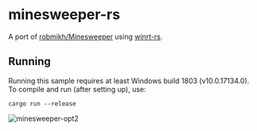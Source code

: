 # minesweeper-rs
A port of [robmikh/Minesweeper](https://github.com/robmikh/Minesweeper) using [winrt-rs](https://github.com/microsoft/winrt-rs).

## Running
Running this sample requires at least Windows build 1803 (v10.0.17134.0). To compile and run (after setting up), use:

```
cargo run --release
```

![minesweeper-opt2](https://user-images.githubusercontent.com/7089228/80656536-45ac2c80-8a36-11ea-8521-ab40fc922ce1.gif)
